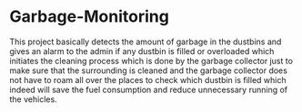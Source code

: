 # Garbage-Monitoring
This project basically detects the amount of garbage in the dustbins and gives an alarm to the admin if any dustbin is filled or overloaded which initiates the cleaning process which is done by the garbage collector just to make sure that the surrounding is cleaned and the garbage collector does not have to roam all over the places to check which dustbin is filled which indeed will save the fuel consumption and reduce unnecessary running of the vehicles.
